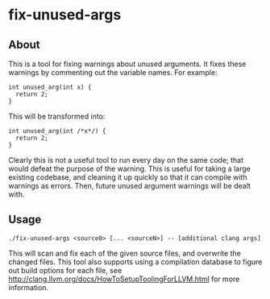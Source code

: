fix-unused-args
===============

About
-----
This is a tool for fixing warnings about unused arguments. It fixes these
warnings by commenting out the variable names. For example:

    int unused_arg(int x) {
      return 2;
    }

This will be transformed into:

    int unused_arg(int /*x*/) {
      return 2;
    }

Clearly this is not a useful tool to run every day on the same code; that
would defeat the purpose of the warning. This is useful for taking a large
existing codebase, and cleaning it up quickly so that it can compile with
warnings as errors. Then, future unused argument warnings will be dealt with.

Usage
-----
    ./fix-unused-args <source0> [... <sourceN>] -- [additional clang args]

This will scan and fix each of the given source files, and overwrite the
changed files. This tool also supports using a compilation database to figure
out build options for each file, see
http://clang.llvm.org/docs/HowToSetupToolingForLLVM.html for more information.
